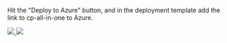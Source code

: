 
Hit the "Deploy to Azure" button, and in the deployment template add the link to cp-all-in-one to Azure. 

<a href="https://portal.azure.com/#create/Microsoft.Template/uri/https%3A%2F%2Fraw.githubusercontent.com%2FKenBarr%2Fsolace-azure-quickstart-template%2Fmaster%2Fazuredeploy.json" target="_blank">
    <img src="http://azuredeploy.net/deploybutton.png"/>
</a>
<a href="http://armviz.io/#/?load=https%3A%2F%2Fraw.githubusercontent.com%2FKenBarr%2Fsolace-azure-quickstart-template%2Fmaster%2Fazuredeploy.json" target="_blank">
    <img src="http://armviz.io/visualizebutton.png"/>
</a>